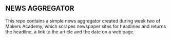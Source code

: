 NEWS AGGREGATOR
---------------

This repo contains a simple news aggregator created during week two of Makers Academy, which scrapes newspaper sites for headlines and returns the headline, a link to the article and the date on a web page.